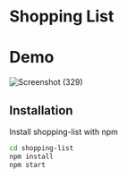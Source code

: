 
# Shopping List

# Demo

![Screenshot (329)](https://github.com/shabi786/shopping-list/assets/57613823/08883a00-00db-44d1-b6e4-f65c4b925087)

## Installation

Install shopping-list with npm

```bash
cd shopping-list
npm install
npm start
```

